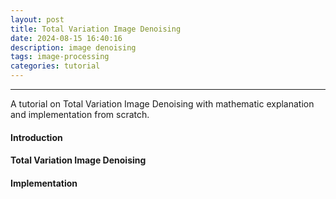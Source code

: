 ```yaml
---
layout: post
title: Total Variation Image Denoising
date: 2024-08-15 16:40:16
description: image denoising
tags: image-processing
categories: tutorial
---
```


---

A tutorial on Total Variation Image Denoising with mathematic explanation and implementation from scratch.

#### Introduction

#### Total Variation Image Denoising

#### Implementation
